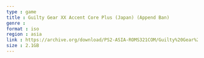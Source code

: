 ```yaml
---
type : game
title : Guilty Gear XX Accent Core Plus (Japan) (Append Ban)
genre : 
format : iso
region : asia
link : https://archive.org/download/PS2-ASIA-ROMS321COM/Guilty%20Gear%20XX%20Accent%20Core%20Plus%20%28Japan%29%20%28Append%20Ban%29.7z
size : 2.1GB
---
```

